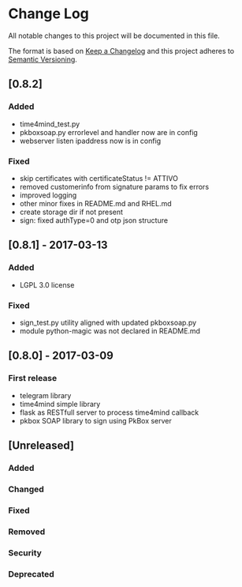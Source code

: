# Change Log
All notable changes to this project will be documented in this file.

The format is based on [Keep a Changelog](http://keepachangelog.com/)
and this project adheres to [Semantic Versioning](http://semver.org/).

## [0.8.2]
### Added
- time4mind_test.py
- pkboxsoap.py errorlevel and handler now are in config
- webserver listen ipaddress now is in config
### Fixed
- skip certificates with certificateStatus != ATTIVO
- removed customerinfo from signature params to fix errors
- improved logging 
- other minor fixes in README.md and RHEL.md
- create storage dir if not present
- sign: fixed authType=0 and otp json structure


## [0.8.1] - 2017-03-13
### Added
- LGPL 3.0 license
### Fixed
- sign_test.py utility aligned with updated pkboxsoap.py
- module python-magic was not declared in README.md


## [0.8.0] - 2017-03-09
### First release
- telegram library
- time4mind simple library
- flask as RESTfull server to process time4mind callback
- pkbox SOAP library to sign using PkBox server


## [Unreleased]
### Added
### Changed
### Fixed
### Removed
### Security
### Deprecated


